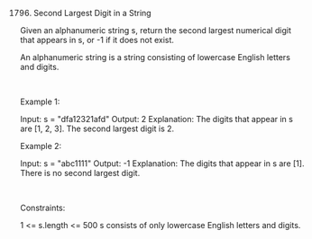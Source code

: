 1796. Second Largest Digit in a String

Given an alphanumeric string s, return the second largest numerical digit that appears in s, or -1 if it does not exist.

An alphanumeric string is a string consisting of lowercase English letters and digits.

 

Example 1:

Input: s = "dfa12321afd"
Output: 2
Explanation: The digits that appear in s are [1, 2, 3]. The second largest digit is 2.


Example 2:

Input: s = "abc1111"
Output: -1
Explanation: The digits that appear in s are [1]. There is no second largest digit. 


 

Constraints:

1 <= s.length <= 500
s consists of only lowercase English letters and digits.